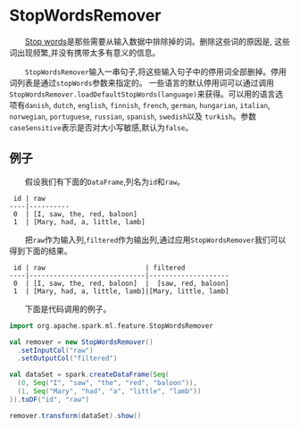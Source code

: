# StopWordsRemover

&emsp;&emsp;[Stop words](https://en.wikipedia.org/wiki/Stop_words)是那些需要从输入数据中排除掉的词。删除这些词的原因是,
这些词出现频繁,并没有携带太多有意义的信息。

&emsp;&emsp;`StopWordsRemover`输入一串句子,将这些输入句子中的停用词全部删掉。停用词列表是通过`stopWords`参数来指定的。
一些语言的默认停用词可以通过调用`StopWordsRemover.loadDefaultStopWords(language)`来获得。可以用的语言选项有`danish`, `dutch`, `english`, `finnish`, `french`, `german`,
`hungarian`, `italian`, `norwegian`, `portuguese`, `russian`, `spanish`, `swedish`以及 `turkish`。参数`caseSensitive`表示是否对大小写敏感,默认为`false`。

## 例子

&emsp;&emsp;假设我们有下面的`DataFrame`,列名为`id`和`raw`。

```
 id | raw
----|----------
 0  | [I, saw, the, red, baloon]
 1  | [Mary, had, a, little, lamb]
```
&emsp;&emsp;把`raw`作为输入列,`filtered`作为输出列,通过应用`StopWordsRemover`我们可以得到下面的结果。

```
 id | raw                         | filtered
----|-----------------------------|--------------------
 0  | [I, saw, the, red, baloon]  |  [saw, red, baloon]
 1  | [Mary, had, a, little, lamb]|[Mary, little, lamb]
```

&emsp;&emsp;下面是代码调用的例子。

```scala
import org.apache.spark.ml.feature.StopWordsRemover

val remover = new StopWordsRemover()
  .setInputCol("raw")
  .setOutputCol("filtered")

val dataSet = spark.createDataFrame(Seq(
  (0, Seq("I", "saw", "the", "red", "baloon")),
  (1, Seq("Mary", "had", "a", "little", "lamb"))
)).toDF("id", "raw")

remover.transform(dataSet).show()
```
